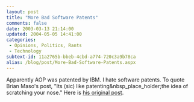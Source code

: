 ```yaml
---
layout: post
title: "More Bad Software Patents"
comments: false
date: 2003-03-13 21:14:00
updated: 2004-05-05 14:41:00
categories:
 - Opinions, Politics, Rants
 - Technology
subtext-id: 11a2765b-bbeb-4cbd-a774-720c3a9b78ca
alias: /blog/post/More-Bad-Software-Patents.aspx
---
```



Apparently AOP was patented by IBM. I hate software patents. To quote Brian Maso's post, "Its (sic) like patenting&nbsp_place_holder;the idea of scratching your nose." Here is [his original post](http://www.blumenfeld-maso.com/weblog/2003/03/05.html#a34).
